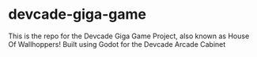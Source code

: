 # devcade-giga-game
This is the repo for the Devcade Giga Game Project, also known as House Of Wallhoppers! Built using Godot for the Devcade Arcade Cabinet
